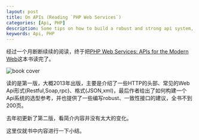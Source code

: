 ```yaml
---
layout: post
title: On APIs (Reading `PHP Web Services`)
categories: [Api, PHP]
description: Some tips on how to build a robust and strong api system, and generals of web apis.
keywords: Api, PHP
---
```

经过一个月断断续续的阅读，终于把[PHP Web Services: APIs for the Modern Web](https://www.amazon.com/PHP-Web-Services-APIs-Modern/dp/1491933097)这本书读完了。

![book cover]({{site.baseurl}}/images/book-covers/php-web-services.jpg)

读的是第一版，大概2013年出版，主要是介绍了一些HTTP的头部、常见的Web Api形式(Restful,Soap,rpc)、格式(JSON,xml)，最后作者给出了如何构建一个Api系统的选型参考，并也提供了一些编写robust、一致性接口的建议，全书不到200页。

去年初更新了第二版，看简介内容并没有太大的变化。

这里仅就书中内容进行一下小结。

# 

